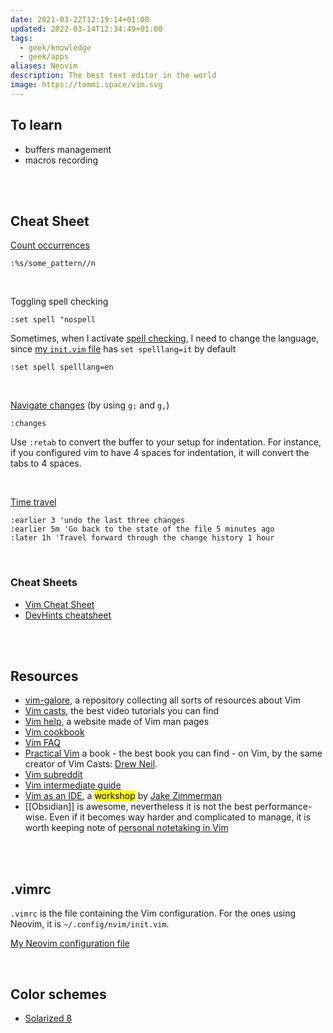 ```yaml
---
date: 2021-03-22T12:19:14+01:00
updated: 2022-03-14T12:34:49+01:00
tags:
  - geek/knowledge
  - geek/apps
aliases: Neovim
description: The best text editor in the world
image: https://tommi.space/vim.svg
---
```

## To learn

- buffers management
- macros recording

<br>
<br>

## Cheat Sheet

[Count occurrences](https://vimtricks.com/p/vimtrick-count-occurrences/ 'Count occurrences on Vim Tricks')
```vim
:%s/some_pattern//n
```

<br>

Toggling spell checking
```vim
:set spell "nospell
```

Sometimes, when I activate [spell checking](https://vimtricks.com/p/vimtrick-spell-checking-in-vim/ 'Spell checking in Vim'), I need to change the language, since [my `init.vim` file](https://github.com/xplosionmind/dotfiles/blob/main/.config/nvim/init.vim 'my init.vim') has `set spelllang=it` by default
```vim
:set spell spelllang=en
```

<br>

[Navigate changes](https://vimtricks.com/p/vimtrick-jump-between-changes/ 'Jump between changes') (by using `g;` and `g,`)
```vim
:changes
```

Use `:retab` to convert the buffer to your setup for indentation. For instance, if you configured vim to have 4 spaces for indentation, it will convert the tabs to 4 spaces.

<br>

[Time travel](https://vimtricks.com/p/vimtrick-time-travel-in-vim/ 'Time travel in Vim')
```vim
:earlier 3 'undo the last three changes
:earlier 5m 'Go back to the state of the file 5 minutes ago
:later 1h 'Travel forward through the change history 1 hour
```

<br>

### Cheat Sheets

- [Vim Cheat Sheet](https://vim.rtorr.com 'Vim Cheat Sheet')
- [DevHints cheatsheet](https://devhints.io/vim 'Vim cheatsheet - devhints.io')

<br>
<br>

## Resources

- [vim-galore](https://github.com/mhinz/vim-galore 'vim-galore on GitHub'), a repository collecting all sorts of resources about Vim
- [Vim casts](https://vimcasts.org/ 'Vim casts'), the best video tutorials you can find
- [Vim help](https://vimhelp.org 'Vim help files'), a website made of Vim man pages
- [Vim cookbook](http://www.oualline.com/vim-cook.html 'Vim Cookbook')
- [Vim FAQ](http://vimdoc.sourceforge.net/htmldoc/vimfaq.html 'Vim documentation: vim\_faq')
- [Practical Vim](https://pragprog.com/titles/dnvim2/practical-vim-second-edition/ 'Practical Vim, Second Edition') a book - the best book you can find - on Vim, by the same creator of Vim Casts: [Drew Neil](http://drewneil.com/).
- [Vim subreddit](https://www.reddit.com/r/vim/ 'r/vim')
- [Vim intermediate guide](https://thevaluable.dev/vim-intermediate/ 'A Vim Guide for Intermediate Users')
- [Vim as an IDE](https://blog.jez.io/vim-as-an-ide/ 'Vim as an IDE'), a <mark>workshop</mark> by [Jake Zimmerman](https://jez.io 'Jake Zimmerman')
- [[Obsidian]] is awesome, nevertheless it is not the best performance-wise. Even if it becomes way harder and complicated to manage, it is worth keeping note of [personal notetaking in Vim](https://vimways.org/2019/personal-notetaking-in-vim/ 'Personal Notetaking in Vim')

<br>
<br>

## .vimrc

`.vimrc` is the file containing the Vim configuration. For the ones using Neovim, it is `~/.config/nvim/init.vim`.

[My Neovim configuration file](https://github.com/xplosionmind/dotfiles/blob/main/.config/nvim/init.vim 'Tommi’s Vim configuration file')

<br>

## Color schemes

- [Solarized 8](https://vimawesome.com/plugin/solarized-8 'Solarized 8 on Vim Awesome')
